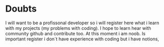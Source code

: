 # Doubts
I will want to be a profissonal developer so i will register here what i learn with my projects (my problems with coding). I hope to learn hear with community github and contribute too. At this moment i am noob. Is important register i don´t have experience with coding but i have notions,  
